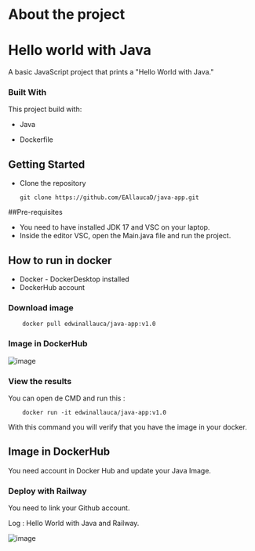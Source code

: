 # About the project

# Hello world with Java

A basic JavaScript project that prints a "Hello World with Java."
### Built With

This project build with:
 * Java
 
 * Dockerfile


## Getting Started
* Clone the repository

    ```
    git clone https://github.com/EAllaucaD/java-app.git
    ```


##Pre-requisites

* You need to have installed JDK 17 and VSC on your laptop.
* Inside the editor VSC, open the Main.java file and run the project.



## How to run in docker

* Docker - DockerDesktop installed
* DockerHub account

### Download image
```
    docker pull edwinallauca/java-app:v1.0
```
### Image in DockerHub

![image](https://github.com/user-attachments/assets/b355007c-5107-4302-b36f-32f1d6db5e48)

### View the results
You can open de CMD and run this :
```
    docker run -it edwinallauca/java-app:v1.0
```
With this command you will verify that you have the image in your docker.

## Image in DockerHub

You need account in Docker Hub and update your Java Image.


### Deploy with Railway
You need to link your Github account.

Log : Hello World with Java and Railway.

![image](https://github.com/user-attachments/assets/4e10a118-9a84-4bcb-a458-1a524bb20fcb)